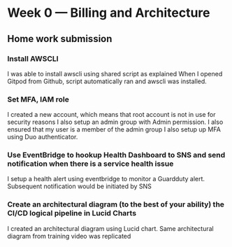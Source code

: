 # Week 0 — Billing and Architecture

## Home work submission

### Install AWSCLI

I was able to install awscli using shared script as explained
When I opened Gitpod from Github, script automatically ran and awscli was installed. 

### Set MFA, IAM role
I created a new account, which means that root account is not in use for security reasons
I also setup an admin group with Admin permission. I also ensured that my user is a member of the admin group
I also setup up MFA using Duo authenticator.




### Use EventBridge to hookup Health Dashboard to SNS and send notification when there is a service health issue
I setup a health alert using eventbridge to monitor a Guardduty alert. Subsequent notification would be initiated by
SNS


### Create an architectural diagram (to the best of your ability) the CI/CD logical pipeline in Lucid Charts

I created an architectural diagram using Lucid chart. Same architectural diagram from training video was replicated
